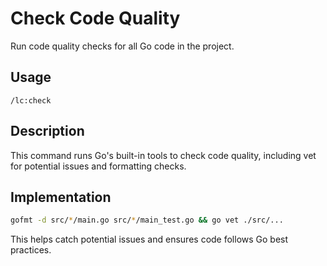 # Check Code Quality

Run code quality checks for all Go code in the project.

## Usage
```
/lc:check
```

## Description
This command runs Go's built-in tools to check code quality, including vet for potential issues and formatting checks.

## Implementation
```bash
gofmt -d src/*/main.go src/*/main_test.go && go vet ./src/...
```

This helps catch potential issues and ensures code follows Go best practices.